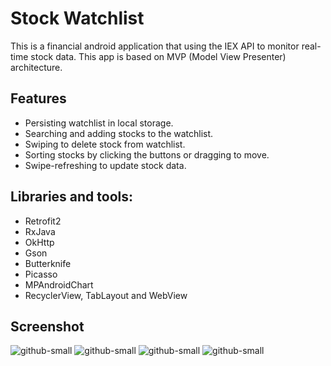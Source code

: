 # Stock Watchlist
This is a financial android application that using the IEX API to monitor real-time stock data. This app is based on MVP (Model View Presenter) architecture.

## Features
*	Persisting watchlist in local storage.
*	Searching and adding stocks to the watchlist.
*	Swiping to delete stock from watchlist.
*	Sorting stocks by clicking the buttons or dragging to move.
*	Swipe-refreshing to update stock data.


## Libraries and tools:
*	Retrofit2
*	RxJava
*	OkHttp
*	Gson
*	Butterknife
*	Picasso
*	MPAndroidChart
*	RecyclerView, TabLayout and WebView

## Screenshot
![github-small](https://user-images.githubusercontent.com/55339512/90585939-a012f980-e19b-11ea-8088-31995bccb374.png)
![github-small](https://user-images.githubusercontent.com/55339512/90585953-a3a68080-e19b-11ea-80a7-e6cce63f7dcb.png)
![github-small](https://user-images.githubusercontent.com/55339512/90585957-a4d7ad80-e19b-11ea-9ce3-f5db30ff36f7.png)
![github-small](https://user-images.githubusercontent.com/55339512/90585967-a6a17100-e19b-11ea-9877-7ceb4aaf124f.png)

